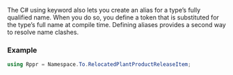 The C# using keyword also lets you create an alias for a type’s fully qualified name. When you do so, you define a token that is substituted for the type’s full name at compile time. Defining aliases provides a second way to resolve name clashes.

### Example
```csharp
using Rppr = Namespace.To.RelocatedPlantProductReleaseItem;
```